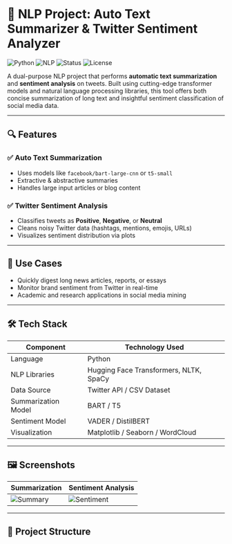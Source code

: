 # 💬 NLP Project: Auto Text Summarizer & Twitter Sentiment Analyzer

![Python](https://img.shields.io/badge/Python-3.9-blue)
![NLP](https://img.shields.io/badge/NLP-Transformers-yellow)
![Status](https://img.shields.io/badge/Status-Completed-brightgreen)
![License](https://img.shields.io/badge/License-MIT-lightgrey)

A dual-purpose NLP project that performs **automatic text summarization** and **sentiment analysis** on tweets. Built using cutting-edge transformer models and natural language processing libraries, this tool offers both concise summarization of long text and insightful sentiment classification of social media data.

---

## 🔍 Features

### ✅ Auto Text Summarization
- Uses models like `facebook/bart-large-cnn` or `t5-small`
- Extractive & abstractive summaries
- Handles large input articles or blog content

### ✅ Twitter Sentiment Analysis
- Classifies tweets as **Positive**, **Negative**, or **Neutral**
- Cleans noisy Twitter data (hashtags, mentions, emojis, URLs)
- Visualizes sentiment distribution via plots

---

## 📌 Use Cases

- Quickly digest long news articles, reports, or essays
- Monitor brand sentiment from Twitter in real-time
- Academic and research applications in social media mining

---

## 🛠️ Tech Stack

| Component            | Technology Used                      |
|----------------------|--------------------------------------|
| Language             | Python                               |
| NLP Libraries        | Hugging Face Transformers, NLTK, SpaCy |
| Data Source          | Twitter API / CSV Dataset            |
| Summarization Model  | BART / T5                            |
| Sentiment Model      | VADER / DistilBERT                  |
| Visualization        | Matplotlib / Seaborn / WordCloud     |

---

## 🖼️ Screenshots

| Summarization | Sentiment Analysis |
|---------------|--------------------|
| ![Summary](assets/summarizer.png) | ![Sentiment](assets/sentiment_plot.png) |

---

## 📁 Project Structure

